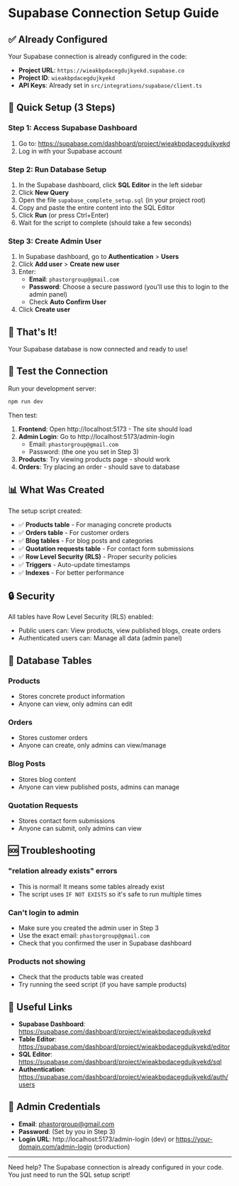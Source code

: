 # Supabase Connection Setup Guide

## ✅ Already Configured
Your Supabase connection is already configured in the code:
- **Project URL**: `https://wieakbpdacegdujkyekd.supabase.co`
- **Project ID**: `wieakbpdacegdujkyekd`
- **API Keys**: Already set in `src/integrations/supabase/client.ts`

## 🚀 Quick Setup (3 Steps)

### Step 1: Access Supabase Dashboard
1. Go to: https://supabase.com/dashboard/project/wieakbpdacegdujkyekd
2. Log in with your Supabase account

### Step 2: Run Database Setup
1. In the Supabase dashboard, click **SQL Editor** in the left sidebar
2. Click **New Query**
3. Open the file `supabase_complete_setup.sql` (in your project root)
4. Copy and paste the entire content into the SQL Editor
5. Click **Run** (or press Ctrl+Enter)
6. Wait for the script to complete (should take a few seconds)

### Step 3: Create Admin User
1. In Supabase dashboard, go to **Authentication** > **Users**
2. Click **Add user** > **Create new user**
3. Enter:
   - **Email**: `phastorgroup@gmail.com`
   - **Password**: Choose a secure password (you'll use this to login to the admin panel)
   - Check **Auto Confirm User**
4. Click **Create user**

## 🎉 That's It!

Your Supabase database is now connected and ready to use!

## 🧪 Test the Connection

Run your development server:
```bash
npm run dev
```

Then test:
1. **Frontend**: Open http://localhost:5173 - The site should load
2. **Admin Login**: Go to http://localhost:5173/admin-login
   - Email: `phastorgroup@gmail.com`
   - Password: (the one you set in Step 3)
3. **Products**: Try viewing products page - should work
4. **Orders**: Try placing an order - should save to database

## 📊 What Was Created

The setup script created:
- ✅ **Products table** - For managing concrete products
- ✅ **Orders table** - For customer orders
- ✅ **Blog tables** - For blog posts and categories
- ✅ **Quotation requests table** - For contact form submissions
- ✅ **Row Level Security (RLS)** - Proper security policies
- ✅ **Triggers** - Auto-update timestamps
- ✅ **Indexes** - For better performance

## 🔒 Security

All tables have Row Level Security (RLS) enabled:
- Public users can: View products, view published blogs, create orders
- Authenticated users can: Manage all data (admin panel)

## 📝 Database Tables

### Products
- Stores concrete product information
- Anyone can view, only admins can edit

### Orders
- Stores customer orders
- Anyone can create, only admins can view/manage

### Blog Posts
- Stores blog content
- Anyone can view published posts, admins can manage

### Quotation Requests
- Stores contact form submissions
- Anyone can submit, only admins can view

## 🆘 Troubleshooting

### "relation already exists" errors
- This is normal! It means some tables already exist
- The script uses `IF NOT EXISTS` so it's safe to run multiple times

### Can't login to admin
- Make sure you created the admin user in Step 3
- Use the exact email: `phastorgroup@gmail.com`
- Check that you confirmed the user in Supabase dashboard

### Products not showing
- Check that the products table was created
- Try running the seed script (if you have sample products)

## 🔗 Useful Links

- **Supabase Dashboard**: https://supabase.com/dashboard/project/wieakbpdacegdujkyekd
- **Table Editor**: https://supabase.com/dashboard/project/wieakbpdacegdujkyekd/editor
- **SQL Editor**: https://supabase.com/dashboard/project/wieakbpdacegdujkyekd/sql
- **Authentication**: https://supabase.com/dashboard/project/wieakbpdacegdujkyekd/auth/users

## 📧 Admin Credentials

- **Email**: phastorgroup@gmail.com
- **Password**: (Set by you in Step 3)
- **Login URL**: http://localhost:5173/admin-login (dev) or https://your-domain.com/admin-login (production)

---

Need help? The Supabase connection is already configured in your code. You just need to run the SQL setup script!



